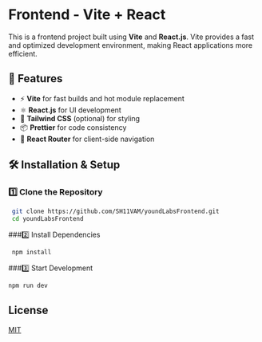# Frontend - Vite + React

This is a frontend project built using **Vite** and **React.js**. Vite provides a fast and optimized development environment, making React applications more efficient.

## 🚀 Features
- ⚡ **Vite** for fast builds and hot module replacement
- ⚛ **React.js** for UI development
- 🎨 **Tailwind CSS** (optional) for styling
- 📦 **Prettier** for code consistency
- 🔄 **React Router** for client-side navigation

## 🛠 Installation & Setup

### 1️⃣ Clone the Repository
```bash
 git clone https://github.com/SH11VAM/youndLabsFrontend.git
 cd youndLabsFrontend
```

###2️⃣ Install Dependencies
```bash
 npm install
```

###3️⃣ Start Development 
```bash
npm run dev
```


## License

[MIT](https://choosealicense.com/licenses/mit/)
